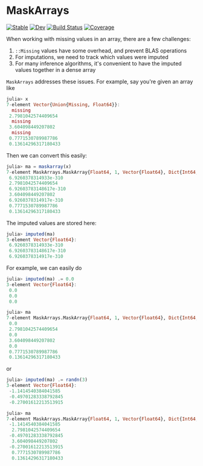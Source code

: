# MaskArrays

[![Stable](https://img.shields.io/badge/docs-stable-blue.svg)](https://cscherrer.github.io/MaskArrays.jl/stable)
[![Dev](https://img.shields.io/badge/docs-dev-blue.svg)](https://cscherrer.github.io/MaskArrays.jl/dev)
[![Build Status](https://github.com/cscherrer/MaskArrays.jl/workflows/CI/badge.svg)](https://github.com/cscherrer/MaskArrays.jl/actions)
[![Coverage](https://codecov.io/gh/cscherrer/MaskArrays.jl/branch/master/graph/badge.svg)](https://codecov.io/gh/cscherrer/MaskArrays.jl)

When working with missing values in an array, there are a few challenges:
1. `::Missing` values have some overhead, and prevent BLAS operations
2. For imputations, we need to track which values were imputed
3. For many inference algorithms, it's convenient to have the imputed values together in a dense array

`MaskArrays` addresses these issues. For example, say you're given an array like

```julia
julia> x
7-element Vector{Union{Missing, Float64}}:
  missing
 2.7981042574409654
  missing
 3.604098449207802
  missing
 0.7771530789987786
 0.13614296317180433
```

Then we can convert this easily:
```julia
julia> ma = maskarray(x)
7-element MaskArrays.MaskArray{Float64, 1, Vector{Float64}, Dict{Int64, Int64}, Vector{Float64}}:
 6.9260378314933e-310
 2.7981042574409654
 6.92603783148617e-310
 3.604098449207802
 6.9260378314917e-310
 0.7771530789987786
 0.13614296317180433
```

The imputed values are stored here:
```julia
julia> imputed(ma)
3-element Vector{Float64}:
 6.9260378314933e-310
 6.92603783148617e-310
 6.9260378314917e-310
```

For example, we can easily do

```julia
julia> imputed(ma) .= 0.0
3-element Vector{Float64}:
 0.0
 0.0
 0.0

julia> ma
7-element MaskArrays.MaskArray{Float64, 1, Vector{Float64}, Dict{Int64, Int64}, Vector{Float64}}:
 0.0
 2.7981042574409654
 0.0
 3.604098449207802
 0.0
 0.7771530789987786
 0.13614296317180433
```

or

```julia
julia> imputed(ma) .= randn(3)
3-element Vector{Float64}:
 -1.1414540384041585
 -0.49701283338792845
 -0.27001612213513915

julia> ma
7-element MaskArrays.MaskArray{Float64, 1, Vector{Float64}, Dict{Int64, Int64}, Vector{Float64}}:
 -1.1414540384041585
  2.7981042574409654
 -0.49701283338792845
  3.604098449207802
 -0.27001612213513915
  0.7771530789987786
  0.13614296317180433
```
